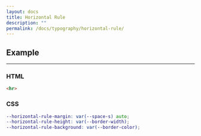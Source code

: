 ```yaml
---
layout: docs
title: Horizontal Rule
description: ""
permalink: /docs/typography/horizontal-rule/
---
```


## Example

<hr>

### HTML

```html
<hr>
```

### CSS

```scss
--horizontal-rule-margin: var(--space-s) auto;
--horizontal-rule-height: var(--border-width);
--horizontal-rule-background: var(--border-color);
```
